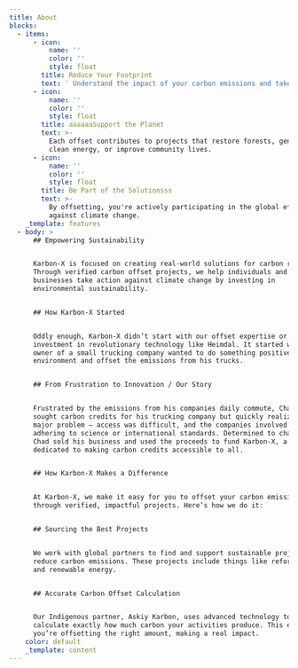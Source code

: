 ```yaml
---
title: About
blocks:
  - items:
      - icon:
          name: ''
          color: ''
          style: float
        title: Reduce Your Footprint
        text: ' Understand the impact of your carbon emissions and take action to reduce them.'
      - icon:
          name: ''
          color: ''
          style: float
        title: aaaaaaSupport the Planet
        text: >-
          Each offset contributes to projects that restore forests, generate
          clean energy, or improve community lives.
      - icon:
          name: ''
          color: ''
          style: float
        title: Be Part of the Solutionsss
        text: >-
          By offsetting, you're actively participating in the global effort
          against climate change.
    _template: features
  - body: >
      ## Empowering Sustainability


      Karbon-X is focused on creating real-world solutions for carbon reduction.
      Through verified carbon offset projects, we help individuals and
      businesses take action against climate change by investing in
      environmental sustainability.


      ## How Karbon-X Started


      Oddly enough, Karbon-X didn’t start with our offset expertise or our
      investment in revolutionary technology like Heimdal. It started when the
      owner of a small trucking company wanted to do something positive for the
      environment and offset the emissions from his trucks.


      ## From Frustration to Innovation / Our Story


      Frustrated by the emissions from his companies daily commute, Chad Clovis
      sought carbon credits for his trucking company but quickly realized a
      major problem – access was difficult, and the companies involved weren’t
      adhering to science or international standards. Determined to change this,
      Chad sold his business and used the proceeds to fund Karbon-X, a company
      dedicated to making carbon credits accessible to all.


      ## How Karbon-X Makes a Difference


      At Karbon-X, we make it easy for you to offset your carbon emissions
      through verified, impactful projects. Here’s how we do it:


      ## Sourcing the Best Projects


      We work with global partners to find and support sustainable projects that
      reduce carbon emissions. These projects include things like reforestation
      and renewable energy.


      ## Accurate Carbon Offset Calculation


      Our Indigenous partner, Askiy Karbon, uses advanced technology to
      calculate exactly how much carbon your activities produce. This ensures
      you’re offsetting the right amount, making a real impact.
    color: default
    _template: content
---
```


